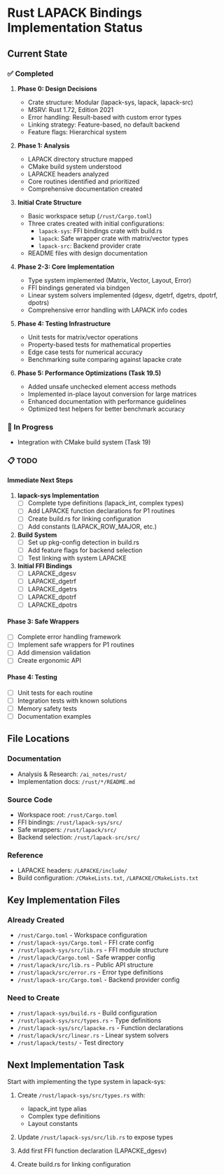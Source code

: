 # Rust LAPACK Bindings Implementation Status

## Current State

### ✅ Completed
1. **Phase 0: Design Decisions**
   - Crate structure: Modular (lapack-sys, lapack, lapack-src)
   - MSRV: Rust 1.72, Edition 2021
   - Error handling: Result-based with custom error types
   - Linking strategy: Feature-based, no default backend
   - Feature flags: Hierarchical system

2. **Phase 1: Analysis**
   - LAPACK directory structure mapped
   - CMake build system understood
   - LAPACKE headers analyzed
   - Core routines identified and prioritized
   - Comprehensive documentation created

3. **Initial Crate Structure**
   - Basic workspace setup (`/rust/Cargo.toml`)
   - Three crates created with initial configurations:
     - `lapack-sys`: FFI bindings crate with build.rs
     - `lapack`: Safe wrapper crate with matrix/vector types
     - `lapack-src`: Backend provider crate
   - README files with design documentation

4. **Phase 2-3: Core Implementation** 
   - Type system implemented (Matrix, Vector, Layout, Error)
   - FFI bindings generated via bindgen
   - Linear system solvers implemented (dgesv, dgetrf, dgetrs, dpotrf, dpotrs)
   - Comprehensive error handling with LAPACK info codes

5. **Phase 4: Testing Infrastructure**
   - Unit tests for matrix/vector operations
   - Property-based tests for mathematical properties
   - Edge case tests for numerical accuracy
   - Benchmarking suite comparing against lapacke crate

6. **Phase 5: Performance Optimizations (Task 19.5)**
   - Added unsafe unchecked element access methods
   - Implemented in-place layout conversion for large matrices
   - Enhanced documentation with performance guidelines
   - Optimized test helpers for better benchmark accuracy

### 🚧 In Progress
- Integration with CMake build system (Task 19)

### 📋 TODO

#### Immediate Next Steps
1. **lapack-sys Implementation**
   - [ ] Complete type definitions (lapack_int, complex types)
   - [ ] Add LAPACKE function declarations for P1 routines
   - [ ] Create build.rs for linking configuration
   - [ ] Add constants (LAPACK_ROW_MAJOR, etc.)

2. **Build System**
   - [ ] Set up pkg-config detection in build.rs
   - [ ] Add feature flags for backend selection
   - [ ] Test linking with system LAPACKE

3. **Initial FFI Bindings**
   - [ ] LAPACKE_dgesv
   - [ ] LAPACKE_dgetrf
   - [ ] LAPACKE_dgetrs
   - [ ] LAPACKE_dpotrf
   - [ ] LAPACKE_dpotrs

#### Phase 3: Safe Wrappers
- [ ] Complete error handling framework
- [ ] Implement safe wrappers for P1 routines
- [ ] Add dimension validation
- [ ] Create ergonomic API

#### Phase 4: Testing
- [ ] Unit tests for each routine
- [ ] Integration tests with known solutions
- [ ] Memory safety tests
- [ ] Documentation examples

## File Locations

### Documentation
- Analysis & Research: `/ai_notes/rust/`
- Implementation docs: `/rust/*/README.md`

### Source Code
- Workspace root: `/rust/Cargo.toml`
- FFI bindings: `/rust/lapack-sys/src/`
- Safe wrappers: `/rust/lapack/src/`
- Backend selection: `/rust/lapack-src/src/`

### Reference
- LAPACKE headers: `/LAPACKE/include/`
- Build configuration: `/CMakeLists.txt`, `/LAPACKE/CMakeLists.txt`

## Key Implementation Files

### Already Created
- `/rust/Cargo.toml` - Workspace configuration
- `/rust/lapack-sys/Cargo.toml` - FFI crate config
- `/rust/lapack-sys/src/lib.rs` - FFI module structure
- `/rust/lapack/Cargo.toml` - Safe wrapper config
- `/rust/lapack/src/lib.rs` - Public API structure
- `/rust/lapack/src/error.rs` - Error type definitions
- `/rust/lapack-src/Cargo.toml` - Backend provider config

### Need to Create
- `/rust/lapack-sys/build.rs` - Build configuration
- `/rust/lapack-sys/src/types.rs` - Type definitions
- `/rust/lapack-sys/src/lapacke.rs` - Function declarations
- `/rust/lapack/src/linear.rs` - Linear system solvers
- `/rust/lapack/tests/` - Test directory

## Next Implementation Task

Start with implementing the type system in lapack-sys:

1. Create `/rust/lapack-sys/src/types.rs` with:
   - lapack_int type alias
   - Complex type definitions
   - Layout constants

2. Update `/rust/lapack-sys/src/lib.rs` to expose types

3. Add first FFI function declaration (LAPACKE_dgesv)

4. Create build.rs for linking configuration